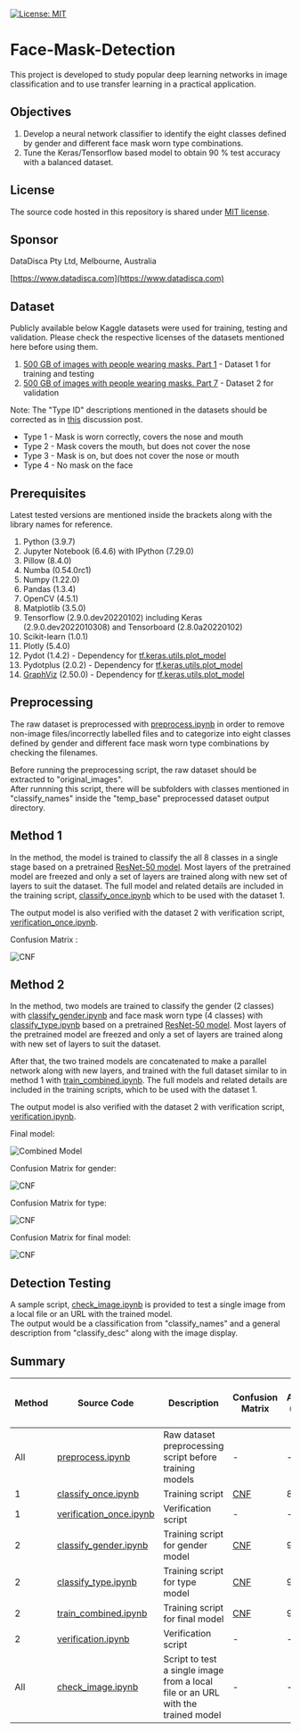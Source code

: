 [![License: MIT](https://img.shields.io/badge/License-MIT-yellow.svg)](https://opensource.org/licenses/MIT)
# Face-Mask-Detection

This project is developed to study popular deep learning networks in image classification and to use transfer learning in a practical application.  

## Objectives

1. Develop a neural network classifier to identify the eight classes defined by gender and different face mask worn type combinations.  
2. Tune the Keras/Tensorflow based model to obtain 90 % test accuracy with a balanced dataset.

## License

The source code hosted in this repository is shared under [MIT license](LICENSE).

## Sponsor

DataDisca Pty Ltd, Melbourne, Australia

[https://www.datadisca.com](https://www.datadisca.com)

## Dataset

Publicly available below Kaggle datasets were used for training, testing and validation. Please check the respective licenses of the datasets mentioned here before using them.

1. [500 GB of images with people wearing masks. Part 1](https://www.kaggle.com/tapakah68/medical-masks-part1/) - Dataset 1 for training and testing
2. [500 GB of images with people wearing masks. Part 7](https://www.kaggle.com/tapakah68/medical-masks-part7) - Dataset 2 for validation

Note: The "Type ID" descriptions mentioned in the datasets should be corrected as in [this](https://www.kaggle.com/tapakah68/medical-masks-part1/discussion/254996) discussion post.

* Type 1 - Mask is worn correctly, covers the nose and mouth    
* Type 2 - Mask covers the mouth, but does not cover the nose    
* Type 3 - Mask is on, but does not cover the nose or mouth    
* Type 4 - No mask on the face

## Prerequisites

Latest tested versions are mentioned inside the brackets along with the library names for reference.

1. Python (3.9.7)
2. Jupyter Notebook (6.4.6) with IPython (7.29.0)
3. Pillow (8.4.0)
4. Numba (0.54.0rc1)
5. Numpy (1.22.0)
6. Pandas (1.3.4)
7. OpenCV (4.5.1)
8. Matplotlib  (3.5.0)
9. Tensorflow (2.9.0.dev20220102) including Keras (2.9.0.dev2022010308) and Tensorboard (2.8.0a20220102)
10. Scikit-learn (1.0.1)
11. Plotly (5.4.0)
12. Pydot (1.4.2) - Dependency for [tf.keras.utils.plot_model](https://www.tensorflow.org/api_docs/python/tf/keras/utils/plot_model)
13. Pydotplus (2.0.2) - Dependency for [tf.keras.utils.plot_model](https://www.tensorflow.org/api_docs/python/tf/keras/utils/plot_model) 
14. [GraphViz](https://graphviz.org/download/) (2.50.0) - Dependency for [tf.keras.utils.plot_model](https://www.tensorflow.org/api_docs/python/tf/keras/utils/plot_model)

## Preprocessing

The raw dataset is preprocessed with [preprocess.ipynb](Preprocess/preprocess.ipynb) in order to remove non-image files/incorrectly labelled files and to categorize into eight classes defined by gender and different face mask worn type combinations by checking the filenames.     

Before running the preprocessing script, the raw dataset should be extracted to "original_images".    
After runnning this script, there will be subfolders with classes mentioned in "classify_names" inside the "temp_base" preprocessed dataset output directory.

## Method 1

In the method, the model is trained to classify the all 8 classes in a single stage based on a pretrained [ResNet-50 model](https://www.tensorflow.org/api_docs/python/tf/keras/applications/resnet50/ResNet50). Most layers of the pretrained model are freezed and only a set of layers are trained along with new set of layers to suit the dataset. The full model and related details are included in the training script, [classify_once.ipynb](Method_1/classify_once.ipynb) which to be used with the dataset 1.

The output model is also verified  with the dataset 2 with verification script, [verification_once.ipynb](Method_1/verification_once.ipynb).

Confusion Matrix :

![CNF](Method_1/method1_cnf.png)

## Method 2

In the method, two models are trained to classify the gender (2 classes) with [classify_gender.ipynb](Method_2/classify_gender.ipynb) and face mask worn type (4 classes) with [classify_type.ipynb](Method_2/classify_type.ipynb) based on a pretrained [ResNet-50 model](https://www.tensorflow.org/api_docs/python/tf/keras/applications/resnet50/ResNet50). Most layers of the pretrained model are freezed and only a set of layers are trained along with new set of layers to suit the dataset. 

After that, the two trained models are concatenated to make a parallel network along with new layers, and trained with the full dataset similar to in method 1 with [train_combined.ipynb](Method_2/train_combined.ipynb).
The full models and related details are included in the training scripts, which to be used with the dataset 1.

The output model is also verified with the dataset 2 with verification script, [verification.ipynb](Method_2/verification.ipynb).

Final model:

![Combined Model](Method_2/combined.png)

Confusion Matrix for gender:

![CNF](Method_2/cnf_gender.png)

Confusion Matrix for type:

![CNF](Method_2/cnf_type.png)

Confusion Matrix for final model:

![CNF](Method_2/cnf_combined.png)


## Detection Testing

A sample script, [check_image.ipynb](Test/check_image.ipynb) is provided to test a single image from a local file or an URL with the trained model.  
The output would be a classification from "classify_names" and a general description from "classify_desc" along with the image display.

## Summary

| Method              | Source Code         | Description | Confusion Matrix |  Test Accuracy (dataset 1) | Verification Accuracy (dataset 2) |
|-------------------------|-----------------|-------------------|-------------------|-------------------|-------------------|
| All | [preprocess.ipynb](Preprocess/preprocess.ipynb)  |Raw dataset preprocessing script before training models  | -   | -   | -   |
| 1  | [classify_once.ipynb](Method_1/classify_once.ipynb) |  Training script  | [CNF](Method_1/method1_cnf.png)   | 89.73 %   | -   |
| 1  | [verification_once.ipynb](Method_1/verification_once.ipynb) |  Verification script | -   | -  | 78.21 %  |
| 2  | [classify_gender.ipynb](Method_2/classify_gender.ipynb) |  Training script for gender model | [CNF](Method_2/cnf_gender.png)   | 96.22 %   | -   |
| 2  | [classify_type.ipynb](Method_2/classify_type.ipynb) |  Training script for type model | [CNF](Method_2/cnf_type.png)  | 94.60 %   | -   |
| 2  | [train_combined.ipynb](Method_2/train_combined.ipynb) |  Training script for final model | [CNF](Method_2/cnf_combined.png)   | 95.13 %   | -   |
| 2  | [verification.ipynb](Method_2/verification.ipynb) |  Verification script | -   | -  | 79.44 %  |
| All  | [check_image.ipynb](Test/check_image.ipynb) |  Script to test a single image from a local file or an URL with the trained model  | -   | -   | -   |




